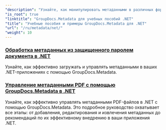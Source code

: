 ```yaml
---
"description": "Узнайте, как манипулировать метаданными в различных форматах файлов с помощью подробных примеров и пошаговых инструкций."
"is_root": true
"linktitle": "GroupDocs.Metadata для учебных пособий .NET"
"title": "Учебные пособия и примеры GroupDocs.Metadata для .NET"
"url": "/ru/metadata/net/"
"weight": 10
---
```


### [Обработка метаданных из защищенного паролем документа в .NET](./load-metadata/)
Узнайте, как эффективно загружать и управлять метаданными в ваших .NET-приложениях с помощью GroupDocs.Metadata.
### [Управление метаданными PDF с помощью GroupDocs.Metadata в .NET](./pdf-metadata-management/)
Узнайте, как эффективно управлять метаданными PDF-файлов в .NET с помощью GroupDocs.Metadata. Это подробное руководство охватывает все этапы: от добавления, редактирования и извлечения метаданных до рекомендаций по их эффективному внедрению в ваши приложения .NET.